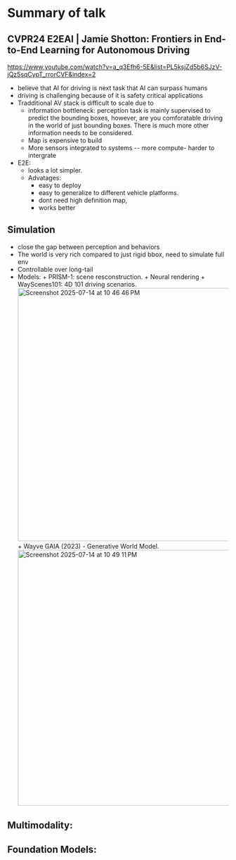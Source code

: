 
# Summary of talk
## CVPR24 E2EAI | Jamie Shotton: Frontiers in End-to-End Learning for Autonomous Driving

https://www.youtube.com/watch?v=a_q3Efh6-5E&list=PL5ksjZd5b6SJzV-jQz5sqCypT_rrorCVF&index=2

+ believe that AI for driving is next task that AI can surpass humans
+ driving is challenging because of it is safety critical applications
+ Tradditional AV stack is difficult to scale due to
   + information bottleneck: perception task is mainly supervised to predict the bounding boxes, however, are you comforatable driving in the world of just bounding boxes.
     There is much more other information needs to be considered.
   +  Map is expensive to build
   +  More sensors integrated to systems -- more compute- harder to intergrate
+ E2E:
    + looks a lot simpler.
    + Advatages:
        + easy to deploy
        + easy to generalize to different vehicle platforms.
        + dont need high definition map, 
        + works better

## Simulation

 + close the gap between perception and behaviors
 + The world is very rich compared to just rigid bbox, need to simulate full env
 + Controllable over long-tail
 + Models:
        + PRISM-1: scene resconstruction. 
        + Neural rendering
        + WayScenes101: 4D 101 driving scenarios.
     <img width="1010" height="575" alt="Screenshot 2025-07-14 at 10 46 46 PM" src="https://github.com/user-attachments/assets/2cdf11e5-bdac-4346-9e47-f0379ea04301" />
        + Wayve GAIA (2023) - Generative World Model. 
      <img width="1071" height="581" alt="Screenshot 2025-07-14 at 10 49 11 PM" src="https://github.com/user-attachments/assets/9ac8f793-add2-43bd-8a40-3d09c742a05d" />

## Multimodality: 
## Foundation Models: 

